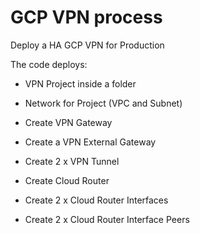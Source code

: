 # GCP VPN process

Deploy a HA GCP VPN for Production

The code deploys:

* VPN Project inside a folder

* Network for Project (VPC and Subnet)

* Create VPN Gateway

* Create a VPN External Gateway

* Create 2 x VPN Tunnel

* Create Cloud Router

* Create 2 x Cloud Router Interfaces

* Create 2 x Cloud Router Interface Peers
